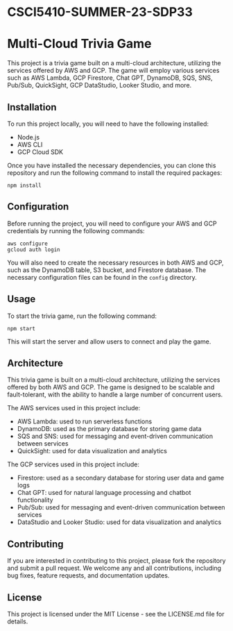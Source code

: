 # CSCI5410-SUMMER-23-SDP33
# Multi-Cloud Trivia Game

This project is a trivia game built on a multi-cloud architecture, utilizing the services offered by AWS and GCP. The game will employ various services such as AWS Lambda, GCP Firestore, Chat GPT, DynamoDB, SQS, SNS, Pub/Sub, QuickSight, GCP DataStudio, Looker Studio, and more.

## Installation

To run this project locally, you will need to have the following installed:

- Node.js
- AWS CLI
- GCP Cloud SDK

Once you have installed the necessary dependencies, you can clone this repository and run the following command to install the required packages:

```
npm install
```

## Configuration

Before running the project, you will need to configure your AWS and GCP credentials by running the following commands:

```
aws configure
gcloud auth login
```

You will also need to create the necessary resources in both AWS and GCP, such as the DynamoDB table, S3 bucket, and Firestore database. The necessary configuration files can be found in the `config` directory.

## Usage

To start the trivia game, run the following command:

```
npm start
```

This will start the server and allow users to connect and play the game.

## Architecture

This trivia game is built on a multi-cloud architecture, utilizing the services offered by both AWS and GCP. The game is designed to be scalable and fault-tolerant, with the ability to handle a large number of concurrent users.

The AWS services used in this project include:

- AWS Lambda: used to run serverless functions
- DynamoDB: used as the primary database for storing game data
- SQS and SNS: used for messaging and event-driven communication between services
- QuickSight: used for data visualization and analytics

The GCP services used in this project include:

- Firestore: used as a secondary database for storing user data and game logs
- Chat GPT: used for natural language processing and chatbot functionality
- Pub/Sub: used for messaging and event-driven communication between services
- DataStudio and Looker Studio: used for data visualization and analytics

## Contributing

If you are interested in contributing to this project, please fork the repository and submit a pull request. We welcome any and all contributions, including bug fixes, feature requests, and documentation updates.

## License

This project is licensed under the MIT License - see the LICENSE.md file for details.
